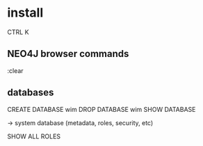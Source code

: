 # install

CTRL K

## NEO4J browser commands

:clear

## databases

CREATE DATABASE wim
DROP DATABASE wim
SHOW DATABASE

-> system database (metadata, roles, security, etc)

SHOW ALL ROLES
